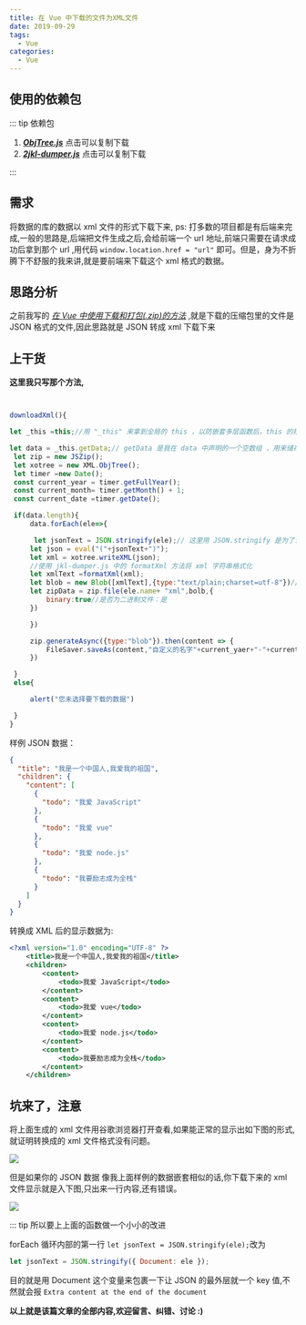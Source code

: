 ```yaml
---
title: 在 Vue 中下载的文件为XML文件
date: 2019-09-29
tags:
  - Vue
categories:
  - Vue
---
```


## 使用的依赖包

::: tip 依赖包

1. **_[ObjTree.js]()_** 点击可以复制下载
2. **_[2jkl-dumper.js]()_** 点击可以复制下载

:::

## 需求

将数据的库的数据以 xml 文件的形式下载下来, ps: 打多数的项目都是有后端来完成,一般的思路是,后端把文件生成之后,会给前端一个 url 地址,前端只需要在请求成功后拿到那个 url ,用代码 `window.location.href = "url"` 即可。但是，身为不折腾下不舒服的我来讲,就是要前端来下载这个 xml 格式的数据。

## 思路分析

之前我写的 _*[在 Vue 中使用下载和打包(.zip)的方法](./1.md)*_ ,就是下载的压缩包里的文件是 JSON 格式的文件,因此思路就是 JSON 转成 xml 下载下来

## 上干货

**这里我只写那个方法,**

```javascript


downloadXml(){

let _this =this;//用 "_this" 来拿到全局的 this ，以防嵌套多层函数后，this 的指向改变拿不到全局 this 调 data 或者 props 的数据

let data = _this.getData;// getData 是我在 data 中声明的一个空数组 ，用来储存请求回来的数据，这里默认已经拿到数据。
 let zip = new JSZip();
 let xotree = new XML.ObjTree();
 let timer =new Date();
 const current_year = timer.getFullYear();
 const current_month= timer.getMonth() + 1;
 const current_date =timer.getDate();

 if(data.length){
     data.forEach(ele=>{

      let jsonText = JSON.stringify(ele);// 这里用 JSON.stringify 是为了让数组的每个对象元素变成 JSON 字符串(说直接点就是变成 JSON 数据)
     let json = eval("("+jsonText+")");
     let xml = xotree.writeXML(json);
     //使用 jkl-dumper.js 中的 formatXml 方法将 xml 字符串格式化
     let xmlText =formatXml(xml);
     let blob = new Blob([xmlText],{type:"text/plain;charset=utf-8"})//让文件的编码格式为 UTF-8
     let zipData = zip.file(ele.name+ "xml",bolb,{
         binary:true//是否为二进制文件：是
     })

     })

     zip.generateAsync({type:"blob"}).then(content => {
         FileSaver.saveAs(content,"自定义的名字"+current_yaer+"-"+current_month+"-"+"current_date"+".zip")
     })

 }
 else{

     alert("您未选择要下载的数据")

 }
}
```

样例 JSON 数据：

```json
{
  "title": "我是一个中国人,我爱我的祖国",
  "children": {
    "content": [
      {
        "todo": "我爱 JavaScript"
      },
      {
        "todo": "我爱 vue"
      },
      {
        "todo": "我爱 node.js"
      },
      {
        "todo": "我要励志成为全栈"
      }
    ]
  }
}
```

转换成 XML 后的显示数据为:

```xml
<?xml version="1.0" encoding="UTF-8" ?>
	<title>我是一个中国人,我爱我的祖国</title>
	<children>
		<content>
			<todo>我爱 JavaScript</todo>
		</content>
		<content>
			<todo>我爱 vue</todo>
		</content>
		<content>
			<todo>我爱 node.js</todo>
		</content>
		<content>
			<todo>我要励志成为全栈</todo>
		</content>
	</children>

```

## **坑来了，注意**

将上面生成的 xml 文件用谷歌浏览器打开查看,如果能正常的显示出如下图的形式,就证明转换成的 xml 文件格式没有问题。

![](http://lc-zltjehai.cn-n1.lcfile.com/3ec22c1c8268627e2446/xml_right.png)

但是如果你的 JSON 数据 像我上面样例的数据嵌套相似的话,你下载下来的 xml 文件显示就是入下图,只出来一行内容,还有错误。

![](http://lc-zltjehai.cn-n1.lcfile.com/0212813dd2f29f54a511/xml_error.png)

::: tip 所以要上上面的函数做一个小小的改进

forEach 循环内部的第一行
`let jsonText = JSON.stringify(ele);`改为

```javascript
let jsonText = JSON.stringify({ Document: ele });
```

目的就是用 Document 这个变量来包裹一下让 JSON 的最外层就一个 key 值,不然就会报 `Extra content at the end of the document`


**以上就是该篇文章的全部内容,欢迎留言、纠错、讨论 :)**
